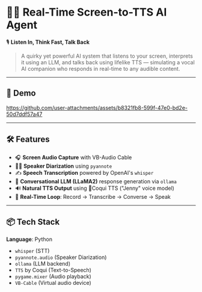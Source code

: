 # 🧠📢 Real-Time Screen-to-TTS AI Agent  
🎙️ **Listen In, Think Fast, Talk Back**  
> A quirky yet powerful AI system that listens to your screen, interprets it using an LLM, and talks back using lifelike TTS — simulating a vocal AI companion who responds in real-time to any audible content.

---

## 🎥 Demo  


https://github.com/user-attachments/assets/b8321fb8-599f-47e0-bd2e-50d7ddf57a47


---

## 🛠️ Features
- 🎧 **Screen Audio Capture** with VB-Audio Cable  
- 🧍‍♂️ **Speaker Diarization** using `pyannote`  
- ✍️ **Speech Transcription** powered by OpenAI's `whisper`  
- 💬 **Conversational LLM (LLaMA2)** response generation via `ollama`  
- 🔊 **Natural TTS Output** using 🐸Coqui TTS ("Jenny" voice model)  
- 🔁 **Real-Time Loop**: Record → Transcribe → Converse → Speak  

---

## 📦 Tech Stack
**Language**: Python
- `whisper` (STT)
- `pyannote.audio` (Speaker Diarization)
- `ollama` (LLM backend)
- `TTS` by Coqui (Text-to-Speech)
- `pygame.mixer` (Audio playback)
- `VB-Cable` (Virtual audio device)
